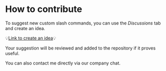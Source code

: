 # How to contribute

To suggest new custom slash commands, you can use the *Discussions* tab and create an idea.

💡[Link to create an idea](https://github.com/MartinTourancheau/SNUtilsSlashCommands/discussions/new?category=ideas)💡

Your suggestion will be reviewed and added to the repository if it proves useful.

You can also contact me directly via our company chat.
